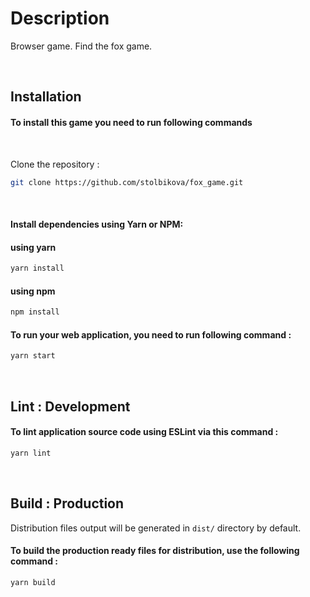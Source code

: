 # Description

Browser game. Find the fox game. 

<br>

## Installation

#### To install this game you need to run following commands

<br>

Clone the repository :

```bash
git clone https://github.com/stolbikova/fox_game.git
```

<br>

#### Install dependencies using Yarn or NPM:

#### using yarn
```bash
yarn install
```

#### using npm
```bash
npm install
```
#### To run your web application, you need to run following command :

```bash
yarn start
```

<br />

## Lint : Development

#### To lint application source code using ESLint via this command :

```bash
yarn lint
```

<br />

## Build : Production

Distribution files output will be generated in `dist/` directory by default.

#### To build the production ready files for distribution, use the following command :

```bash
yarn build
```

